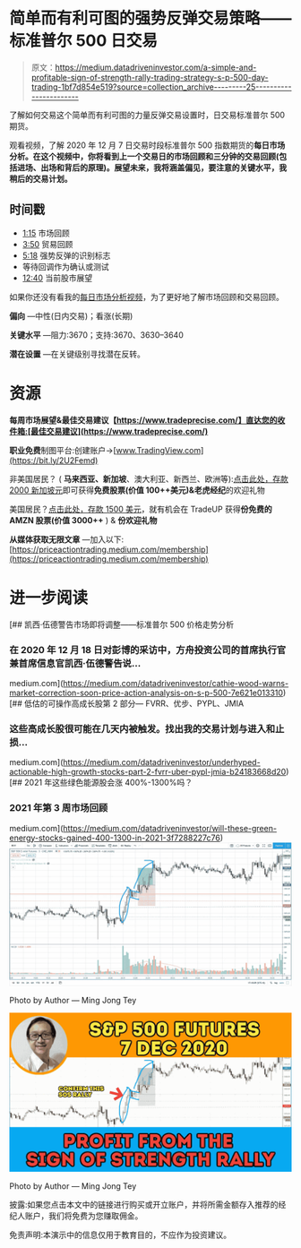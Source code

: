 # 简单而有利可图的强势反弹交易策略——标准普尔 500 日交易

> 原文：<https://medium.datadriveninvestor.com/a-simple-and-profitable-sign-of-strength-rally-trading-strategy-s-p-500-day-trading-1bf7d854e519?source=collection_archive---------25----------------------->

了解如何交易这个简单而有利可图的力量反弹交易设置时，日交易标准普尔 500 期货。

观看视频，了解 2020 年 12 月 7 日交易时段标准普尔 500 指数期货的**每日市场分析。在这个视频中，你将看到上一个交易日的市场回顾和三分钟的交易回顾(包括进场、出场和背后的原理)。展望未来，我将涵盖偏见，要注意的关键水平，我稍后的交易计划。**

## 时间戳

*   [1:15](https://www.youtube.com/watch?v=IAF6hTq-vnM&t=75s) 市场回顾
*   [3:50](https://www.youtube.com/watch?v=IAF6hTq-vnM&t=230s) 贸易回顾
*   [5:18](https://www.youtube.com/watch?v=IAF6hTq-vnM&t=318s) 强势反弹的识别标志
*   等待回调作为确认或测试
*   [12:40](https://www.youtube.com/watch?v=IAF6hTq-vnM&t=760s) 当前股市展望

如果你还没有看我的[每日市场分析视频](https://www.youtube.com/watch?v=9R02P6qgU0A)，为了更好地了解市场回顾和交易回顾。

**偏向** —中性(日内交易)；看涨(长期)

**关键水平** —阻力:3670；支持:3670、3630–3640

**潜在设置** —在关键级别寻找潜在反转。

# 资源

**每周市场展望&最佳交易建议【https://www.tradeprecise.com/】直达您的收件箱:[最佳交易建议](https://www.tradeprecise.com/)**

**职业免费**制图平台:创建账户→[www.TradingView.com](https://bit.ly/2U2Femd)

非美国居民？ ( **马来西亚、新加坡**、澳大利亚、新西兰、欧洲等):[点击此处，存款 2000 新加坡元](https://ji.hn/sgtiger)即可获得**免费股票(价值 100++美元)&老虎经纪**的欢迎礼物

美国居民？[点击此处，存款 1500 美元](https://ji.hn/ustradeup)，就有机会在 TradeUP 获得**份免费的 AMZN 股票(价值 3000++** ) & **份欢迎礼物**

**从媒体获取无限文章** —加入以下:[https://priceactiontrading.medium.com/membership](https://priceactiontrading.medium.com/membership)

# 进一步阅读

[](https://medium.com/datadriveninvestor/cathie-wood-warns-market-correction-soon-price-action-analysis-on-s-p-500-7e621e013310) [## 凯西·伍德警告市场即将调整——标准普尔 500 价格走势分析

### 在 2020 年 12 月 18 日对彭博的采访中，方舟投资公司的首席执行官兼首席信息官凯西·伍德警告说…

medium.com](https://medium.com/datadriveninvestor/cathie-wood-warns-market-correction-soon-price-action-analysis-on-s-p-500-7e621e013310) [](https://medium.com/datadriveninvestor/underhyped-actionable-high-growth-stocks-part-2-fvrr-uber-pypl-jmia-b24183668d20) [## 低估的可操作高成长股第 2 部分— FVRR、优步、PYPL、JMIA

### 这些高成长股很可能在几天内被触发。找出我的交易计划与进入和止损…

medium.com](https://medium.com/datadriveninvestor/underhyped-actionable-high-growth-stocks-part-2-fvrr-uber-pypl-jmia-b24183668d20) [](https://medium.com/datadriveninvestor/will-these-green-energy-stocks-gained-400-1300-in-2021-3f7288227c76) [## 2021 年这些绿色能源股会涨 400%-1300%吗？

### 2021 年第 3 周市场回顾

medium.com](https://medium.com/datadriveninvestor/will-these-green-energy-stocks-gained-400-1300-in-2021-3f7288227c76) ![](img/663e219e4f4140999c29158cc0763331.png)

Photo by Author — Ming Jong Tey

![](img/31edda7bd1262c680acf91dcf894382f.png)

Photo by Author — Ming Jong Tey

披露:如果您点击本文中的链接进行购买或开立账户，并将所需金额存入推荐的经纪人账户，我们将免费为您赚取佣金。

免责声明:本演示中的信息仅用于教育目的，不应作为投资建议。
